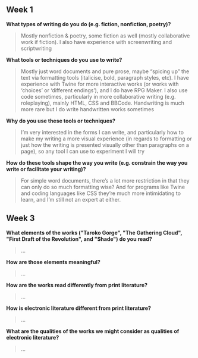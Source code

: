 ## Week 1
**What types of writing do you do (e.g. fiction, nonfiction, poetry)?**
> Mostly nonfiction & poetry, some fiction as well (mostly collaborative work if fiction). I also have experience with screenwriting and scriptwriting

**What tools or techniques do you use to write?**
> Mostly just word documents and pure prose, maybe “spicing up” the text via formatting tools (italicise, bold, paragraph styles, etc). I have experience with Twine for more interactive works (or works with ‘choices’ or ‘different endings’), and I do have RPG Maker. I also use code sometimes, particularly in more collaborative writing (e.g. roleplaying), mainly HTML, CSS and BBCode. Handwriting is much more rare but I do write handwritten works sometimes

**Why do you use these tools or techniques?**
> I’m very interested in the forms I can write, and particularly how to make my writing a more visual experience (in regards to formatting or just how the writing is presented visually other than paragraphs on a page), so any tool I can use to experiment I will try

**How do these tools shape the way you write (e.g. constrain the way you write or facilitate your writing)?**
> For simple word documents, there’s a lot more restriction in that they can only do so much formatting wise? And for programs like Twine and coding languages like CSS they’re much more intimidating to learn, and I’m still not an expert at either.

## Week 3
**What elements of the works ("Taroko Gorge", "The Gathering Cloud", "First Draft of the Revolution", and "Shade") do you read?**
> ...

**How are those elements meaningful?**
> ...

**How are the works read differently from print literature?**
> ...

**How is electronic literature different from print literature?**
> ...

**What are the qualities of the works we might consider as qualities of electronic literature?**
> ...
